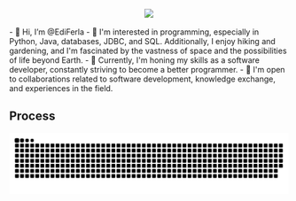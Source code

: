 <p align="center">
  <a href="https://github.com/DenverCoder1/readme-typing-svg">
    <img src="https://readme-typing-svg.herokuapp.com?lines=Who+is+FERLA;Full-Stack+Developer;Good+Team-Player;Always%20learning%20new%20things.&center=true&width=500&height=50">
  </a>
</p>
- 👋 Hi, I’m @EdiFerla
- 👀 I'm interested in programming, especially in Python, Java, databases, JDBC, and SQL. Additionally, I enjoy hiking and gardening, and I'm fascinated by the vastness of space and the possibilities of life beyond Earth.
- 🌱 Currently, I'm honing my skills as a software developer, constantly striving to become a better programmer.
- 💞️ I'm open to collaborations related to software development, knowledge exchange, and experiences in the field.

<h2 font-weight="bold">Process</h2>
<p align="center">
  <img  src="rr.svg"
    alt="ngud" />
</p>
